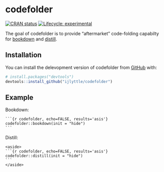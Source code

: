 
<!-- README.md is generated from README.Rmd. Please edit that file -->

# codefolder

<!-- badges: start -->

[![CRAN
status](https://www.r-pkg.org/badges/version/codefolder)](https://CRAN.R-project.org/package=codefolder)
[![Lifecycle:
experimental](https://img.shields.io/badge/lifecycle-experimental-orange.svg)](https://www.tidyverse.org/lifecycle/#experimental)
<!-- badges: end -->

The goal of codefolder is to provide “aftermarket” code-folding
capabilty for [bookdown](https://bookdown.org/yihui/bookdown) and
[distill](https://rstudio.github.io/distill).

## Installation

You can install the delevopment version of codefolder from
[GitHub](https://github.com/ijlyttle/codefolder) with:

``` r
# install.packages("devtools")
devtools::install_github("ijlyttle/codefolder")
```

## Example

Bookdown:

    ```{r codefolder, echo=FALSE, results='asis'}
    codefolder::bookdown(init = "hide")
    ```

Distill:

    <aside>
    ```{r codefolder, echo=FALSE, results='asis'}
    codefolder::distill(init = "hide")
    ```
    </aside>
